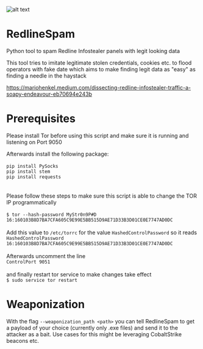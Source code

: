 ![alt text](https://github.com/hariomenkel/RedlineSpam/blob/main/redline_logo.png?raw=true)
# RedlineSpam
Python tool to spam Redline Infostealer panels with legit looking data

This tool tries to imitate legitimate stolen credentials, cookies etc. to flood operators with fake date which aims to make finding legit data as "easy" as finding a needle in the haystack

https://mariohenkel.medium.com/dissecting-redline-infostealer-traffic-a-soapy-endeavour-eb70694e243b

# Prerequisites
Please install Tor before using this script and make sure it is running and listening on Port 9050

Afterwards install the following package:<BR>
<BR>
`pip install PySocks`<BR>
`pip install stem`<BR>
`pip install requests`<BR>
<BR>  
Please follow these steps to make sure this script is able to change the TOR IP programmatically<BR>
<BR>
`$ tor --hash-password MyStr0n9P#D`<BR>
`16:160103B8D7BA7CFA605C9E99E5BB515D9AE71D33B3D01CE0E7747AD0DC`<BR>
<BR>
Add this value to `/etc/torrc` for the value `HashedControlPassword` so it reads<BR>
`HashedControlPassword 16:160103B8D7BA7CFA605C9E99E5BB515D9AE71D33B3D01CE0E7747AD0DC`<BR>
<BR>
Afterwards uncomment the line<BR>
`ControlPort 9051`<BR>
<BR>
and finally restart tor service to make changes take effect<BR>
`$ sudo service tor restart`
  
# Weaponization
With the flag `--weaponization_path <path>` you can tell RedlineSpam to get a payload of your choice (currently only .exe files) and send it to the attacker as a bait. Use cases for this might be leveraging CobaltStrike beacons etc.
